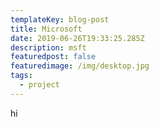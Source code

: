 ```yaml
---
templateKey: blog-post
title: Microsoft
date: 2019-06-26T19:33:25.285Z
description: msft
featuredpost: false
featuredimage: /img/desktop.jpg
tags:
  - project
---
```

hi

